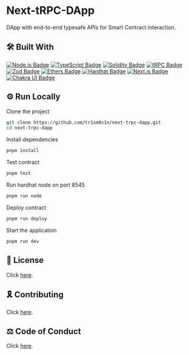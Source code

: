 # Next-tRPC-DApp

DApp with end-to-end typesafe APIs for Smart Contract interaction.

## 🛠 Built With

[![Node.js Badge](https://img.shields.io/badge/Node.js-393?logo=nodedotjs&logoColor=fff&style=for-the-badge)](https://nodejs.org/en)
[![TypeScript Badge](https://img.shields.io/badge/TypeScript-3178C6?logo=typescript&logoColor=fff&style=for-the-badge)](https://typescriptlang.org/)
[![Solidity Badge](https://img.shields.io/badge/Solidity-363636?logo=solidity&logoColor=fff&style=for-the-badge)](https://soliditylang.org/)
[![tRPC Badge](https://img.shields.io/badge/tRPC-2596BE?logo=trpc&logoColor=fff&style=for-the-badge)](https://trpc.io/)
[![Zod Badge](https://img.shields.io/badge/Zod-3E67B1?logo=zod&logoColor=fff&style=for-the-badge)](https://zod.dev)
[![Ethers Badge](https://img.shields.io/badge/Ethers-3C3C3D?logo=ethereum&logoColor=fff&style=for-the-badge)](https://docs.ethers.org/v6/)
[![Hardhat Badge](https://img.shields.io/badge/Hardhat-3C3C3D?logo=ethereum&logoColor=fff&style=for-the-badge)](https://hardhat.org/)
[![Next.js Badge](https://img.shields.io/badge/Next.js-000?logo=nextdotjs&logoColor=fff&style=for-the-badge)](https://nextjs.org/)
[![Chakra UI Badge](https://img.shields.io/badge/Chakra%20UI-319795?logo=chakraui&logoColor=fff&style=for-the-badge)](https://chakra-ui.com/)

## ⚙️ Run Locally

Clone the project

```bash
git clone https://github.com/tr1sm0s1n/next-trpc-dapp.git
cd next-trpc-dapp
```

Install dependencies

```bash
pnpm install
```

Test contract

```bash
pnpm test
```

Run hardhat node on port 8545

```bash
pnpm run node
```

Deploy contract

```bash
pnpm run deploy
```

Start the application

```bash
pnpm run dev
```

## 📜 License

Click [here](./LICENSE.md).

## 🎗️ Contributing

Click [here](./CONTRIBUTING.md).

## ⚖️ Code of Conduct

Click [here](./CODE_OF_CONDUCT.md).
